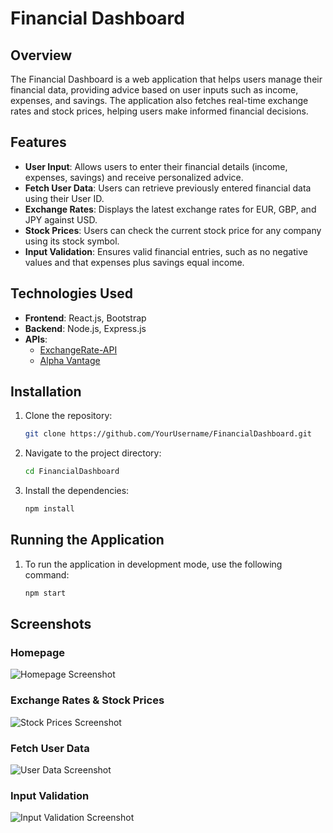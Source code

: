 # Financial Dashboard

## Overview
The Financial Dashboard is a web application that helps users manage their financial data, providing advice based on user inputs such as income, expenses, and savings. The application also fetches real-time exchange rates and stock prices, helping users make informed financial decisions.

## Features
- **User Input**: Allows users to enter their financial details (income, expenses, savings) and receive personalized advice.
- **Fetch User Data**: Users can retrieve previously entered financial data using their User ID.
- **Exchange Rates**: Displays the latest exchange rates for EUR, GBP, and JPY against USD.
- **Stock Prices**: Users can check the current stock price for any company using its stock symbol.
- **Input Validation**: Ensures valid financial entries, such as no negative values and that expenses plus savings equal income.

## Technologies Used
- **Frontend**: React.js, Bootstrap
- **Backend**: Node.js, Express.js
- **APIs**:
  - [ExchangeRate-API](https://www.exchangerate-api.com/)
  - [Alpha Vantage](https://www.alphavantage.co/)

## Installation

1. Clone the repository:
   ```bash
   git clone https://github.com/YourUsername/FinancialDashboard.git
2. Navigate to the project directory:
   ```bash
   cd FinancialDashboard

3. Install the dependencies:
   ```bash
   npm install
## Running the Application
1. To run the application in development mode, use the following command:
   ```bash
   npm start

## Screenshots

### Homepage
![Homepage Screenshot](Screenshots/1.png)

### Exchange Rates & Stock Prices
![Stock Prices Screenshot](Screenshots/2.png)

### Fetch User Data
![User Data Screenshot](Screenshots/3.png)

### Input Validation
![Input Validation Screenshot](Screenshots/4.png)

